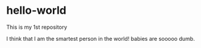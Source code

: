 # hello-world
This is my 1st repository

I think that I am the smartest person in the world! babies are sooooo dumb.
